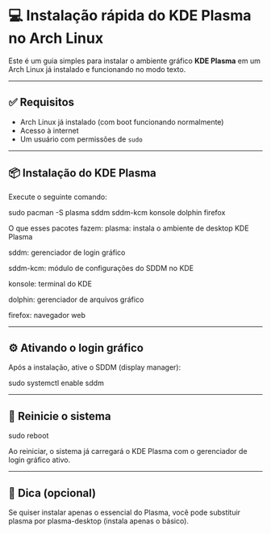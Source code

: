 # 💻 Instalação rápida do KDE Plasma no Arch Linux

Este é um guia simples para instalar o ambiente gráfico **KDE Plasma** em um Arch Linux já instalado e funcionando no modo texto.

---

## ✅ Requisitos

- Arch Linux já instalado (com boot funcionando normalmente)
- Acesso à internet
- Um usuário com permissões de `sudo`

---

## 📦 Instalação do KDE Plasma

Execute o seguinte comando:

sudo pacman -S plasma sddm sddm-kcm konsole dolphin firefox

O que esses pacotes fazem:
plasma: instala o ambiente de desktop KDE Plasma

sddm: gerenciador de login gráfico

sddm-kcm: módulo de configurações do SDDM no KDE

konsole: terminal do KDE

dolphin: gerenciador de arquivos gráfico

firefox: navegador web

---

## ⚙️ Ativando o login gráfico
Após a instalação, ative o SDDM (display manager):

sudo systemctl enable sddm

---

## 🔁 Reinicie o sistema

sudo reboot

Ao reiniciar, o sistema já carregará o KDE Plasma com o gerenciador de login gráfico ativo.

---

## 🧼 Dica (opcional)
Se quiser instalar apenas o essencial do Plasma, você pode substituir plasma por plasma-desktop (instala apenas o básico).

